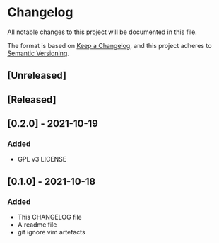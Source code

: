 # Changelog
All notable changes to this project will be documented in this file.

The format is based on [Keep a Changelog](https://keepachangelog.com/en/1.0.0/),
and this project adheres to [Semantic Versioning](https://semver.org/spec/v2.0.0.html).

## [Unreleased]

## [Released]

## [0.2.0] - 2021-10-19
### Added
- GPL v3 LICENSE

## [0.1.0] - 2021-10-18
### Added
- This CHANGELOG file
- A readme file
- git ignore vim artefacts
